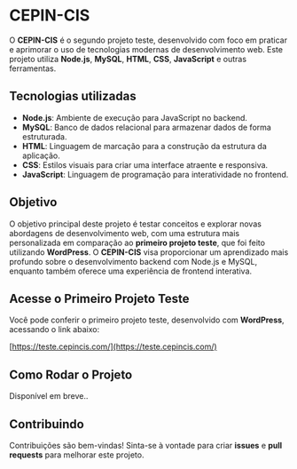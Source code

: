 # CEPIN-CIS

O **CEPIN-CIS** é o segundo projeto teste, desenvolvido com foco em praticar e aprimorar o uso de tecnologias modernas de desenvolvimento web. Este projeto utiliza **Node.js**, **MySQL**, **HTML**, **CSS**, **JavaScript** e outras ferramentas.

## Tecnologias utilizadas

- **Node.js**: Ambiente de execução para JavaScript no backend.
- **MySQL**: Banco de dados relacional para armazenar dados de forma estruturada.
- **HTML**: Linguagem de marcação para a construção da estrutura da aplicação.
- **CSS**: Estilos visuais para criar uma interface atraente e responsiva.
- **JavaScript**: Linguagem de programação para interatividade no frontend.
<!-- - **Outras**: [Adicione outras ferramentas e bibliotecas utilizadas, como Express, Sequelize, etc.] -->

## Objetivo

O objetivo principal deste projeto é testar conceitos e explorar novas abordagens de desenvolvimento web, com uma estrutura mais personalizada em comparação ao **primeiro projeto teste**, que foi feito utilizando **WordPress**. O **CEPIN-CIS** visa proporcionar um aprendizado mais profundo sobre o desenvolvimento backend com Node.js e MySQL, enquanto também oferece uma experiência de frontend interativa.

## Acesse o Primeiro Projeto Teste

Você pode conferir o primeiro projeto teste, desenvolvido com **WordPress**, acessando o link abaixo:

[https://teste.cepincis.com/](https://teste.cepincis.com/)

## Como Rodar o Projeto

Disponível em breve..

<!-- 1. Clone este repositório:

   ```bash
   git clone https://github.com/seu-usuario/cepin-cis.git
   ```

2. Instale as dependências:

   ```bash
   cd cepin-cis
   npm install
   ```

3. Configure o banco de dados **MySQL** e as variáveis de ambiente.

4. Inicie o servidor:

   ```bash
   npm start
   ```

5. Acesse o projeto em `http://localhost:3000`. -->

## Contribuindo

Contribuições são bem-vindas! Sinta-se à vontade para criar **issues** e **pull requests** para melhorar este projeto.
